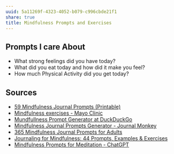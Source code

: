 ```yaml
---
uuid: 5a11269f-4323-4052-b079-c996cbde21f1
share: true
title: Mindfulness Prompts and Exercises
---
```

## Prompts I care About

* What strong feelings did you have today?
* What did you eat today and how did it make you feel?
* How much Physical Activity did you get today?

## Sources

* [59 Mindfulness Journal Prompts (Printable)](https://mindfulnessbox.com/mindfulness-journal-prompts/)
* [Mindfulness exercises - Mayo Clinic](https://www.mayoclinic.org/healthy-lifestyle/consumer-health/in-depth/mindfulness-exercises/art-20046356)
* [Mundfullness Prompt Generator at DuckDuckGo](https://duckduckgo.com/?q=Mundfullness+Prompt+Generator&t=brave&ia=web)
* [Mindfulness Journal Prompts Generator - Journal Monkey](https://journalmonkey.com/mindfulness-journal-prompts/)
* [365 Mindfulness Journal Prompts for Adults](https://kimandkalee.com/mindset/journal-prompts/)
* [Journaling for Mindfulness: 44 Prompts, Examples & Exercises](https://positivepsychology.com/journaling-for-mindfulness/)
* [Mindfulness Prompts for Meditation - ChatGPT](https://chat.openai.com/share/d19ab3f6-5aff-46c4-9121-8d4f1a0d6c56)